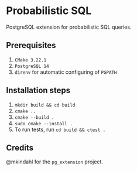 # Probabilistic SQL

PostgreSQL extension for probabilistic SQL queries.

## Prerequisites
1. `CMake 3.22.1`
2. `PostgreSQL 14`
3. `direnv` for automatic configuring of `PGPATH`

## Installation steps
1. `mkdir build && cd build`
2. `cmake ..`
3. `cmake --build .`
4. `sudo cmake --install .`
5. To run tests, run `cd build && ctest .`

## Credits
@mkindahl for the `pg_extension` project.